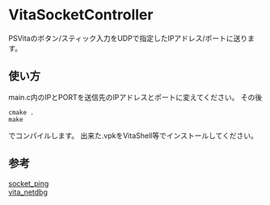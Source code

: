 # VitaSocketController
PSVitaのボタン/スティック入力をUDPで指定したIPアドレス/ポートに送ります。

## 使い方
main.c内のIPとPORTを送信先のIPアドレスとポートに変えてください。
その後  

```
cmake .
make
```

でコンパイルします。
出来た.vpkをVitaShell等でインストールしてください。

## 参考
[socket_ping](https://github.com/vitasdk/samples/tree/master/socket_ping)  
[vita_netdbg](https://gist.github.com/xerpi/e426284df19c217a8128)
